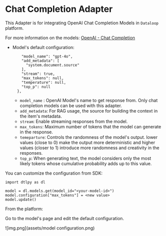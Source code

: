 # Chat Completion Adapter

This Adapter is for integrating OpenAI Chat Completion Models in `Dataloop` platform.

For more information on the
models: [OpenAI - Chat Completion](https://platform.openai.com/docs/guides/chat-completions/getting-started
)

* Model's default configuration:

          "model_name": "gpt-4o",
          "add_metadata": [
            "system.document.source"
          ],
          "stream": true,
          "max_tokens": null,
          "temperature": null,
          "top_p": null
        },

    * `model_name` : OpenAI Model's name to get response from. Only chat completion models can be used with this
      adapter.
    * `add_metadata`: For RAG usage, the source for building the context in the item's metadata.
    * `stream`: Enable streaming responses from the model.
    * `max_tokens`: Maximum number of tokens that the model can generate in the response.
    * `temeparture`: Controls the randomness of the model's output. lower values (close to 0) make the output more
      deterministic and higher values (closer to 1) introduce more randomness and creativity in the responses.
    * `top_p`: When generating text, the model considers only the most likely tokens whose cumulative probability adds
      up to this value.

You can customize the configuration from SDK:

    import dtlpy as dl

    model = dl.models.get(model_id="<your-model-id>")
    model.configuration["max_tokens"] = <new value>
    model.update()

From the platform:

Go to the model's page and edit the default configuration.

![img.png](assets/model configuration.png)